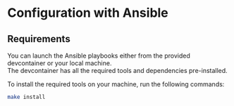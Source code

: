 # Configuration with Ansible

## Requirements
You can launch the Ansible playbooks either from the provided devcontainer or your local machine.  
The devcontainer has all the required tools and dependencies pre-installed.

To install the required tools on your machine, run the following commands:
```bash
make install
```
